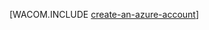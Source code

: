 ﻿<properties title="Create an Azure account" pageTitle="建立 Azure 帳戶" description="建立帳戶" authors="robmcm" manager="wpickett" editor="mollybos"  videoId="" scriptId="" />

<tags ms.service="multiple" ms.workload="na" ms.tgt_pltfrm="na" ms.devlang="PHP" ms.topic="article" ms.date="09/25/2014" ms.author="robmcm" />

[WACOM.INCLUDE [create-an-azure-account](../includes/create-an-azure-account.md)]
